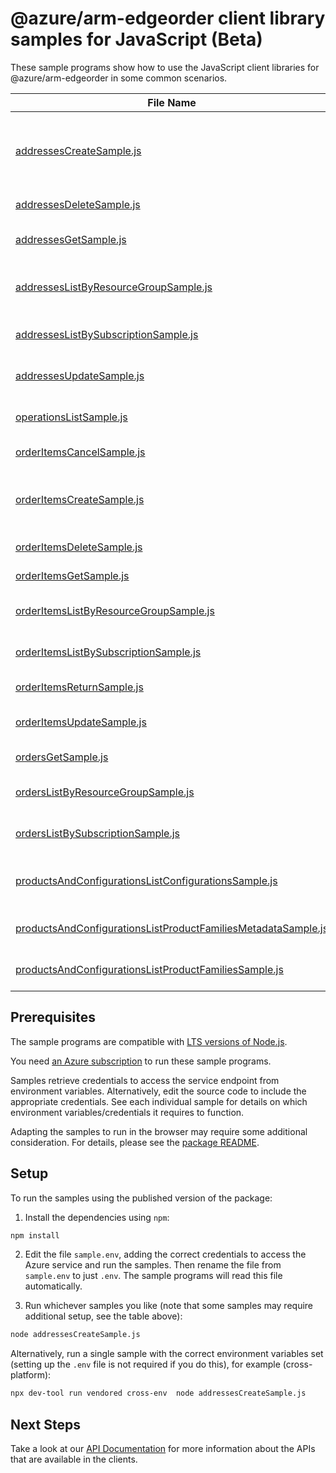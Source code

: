 # @azure/arm-edgeorder client library samples for JavaScript (Beta)

These sample programs show how to use the JavaScript client libraries for @azure/arm-edgeorder in some common scenarios.

| **File Name**                                                                                                               | **Description**                                                                                                                                                                                                   |
| --------------------------------------------------------------------------------------------------------------------------- | ----------------------------------------------------------------------------------------------------------------------------------------------------------------------------------------------------------------- |
| [addressesCreateSample.js][addressescreatesample]                                                                           | create a new address with the specified parameters. Existing address cannot be updated with this API and should instead be updated with the Update address API. x-ms-original-file: 2024-02-01/CreateAddress.json |
| [addressesDeleteSample.js][addressesdeletesample]                                                                           | delete an address. x-ms-original-file: 2024-02-01/DeleteAddressByName.json                                                                                                                                        |
| [addressesGetSample.js][addressesgetsample]                                                                                 | get information about the specified address. x-ms-original-file: 2024-02-01/GetAddressByName.json                                                                                                                 |
| [addressesListByResourceGroupSample.js][addresseslistbyresourcegroupsample]                                                 | list all the addresses available under the given resource group. x-ms-original-file: 2024-02-01/ListAddressesAtResourceGroupLevel.json                                                                            |
| [addressesListBySubscriptionSample.js][addresseslistbysubscriptionsample]                                                   | list all the addresses available under the subscription. x-ms-original-file: 2024-02-01/ListAddressesAtSubscriptionLevel.json                                                                                     |
| [addressesUpdateSample.js][addressesupdatesample]                                                                           | update the properties of an existing address. x-ms-original-file: 2024-02-01/UpdateAddress.json                                                                                                                   |
| [operationsListSample.js][operationslistsample]                                                                             | list the operations for the provider x-ms-original-file: 2024-02-01/ListOperations.json                                                                                                                           |
| [orderItemsCancelSample.js][orderitemscancelsample]                                                                         | cancel order item. x-ms-original-file: 2024-02-01/CancelOrderItem.json                                                                                                                                            |
| [orderItemsCreateSample.js][orderitemscreatesample]                                                                         | create an order item. Existing order item cannot be updated with this api and should instead be updated with the Update order item API. x-ms-original-file: 2024-02-01/CreateOrderItem.json                       |
| [orderItemsDeleteSample.js][orderitemsdeletesample]                                                                         | delete an order item. x-ms-original-file: 2024-02-01/DeleteOrderItemByName.json                                                                                                                                   |
| [orderItemsGetSample.js][orderitemsgetsample]                                                                               | get an order item. x-ms-original-file: 2024-02-01/GetOrderItemByName.json                                                                                                                                         |
| [orderItemsListByResourceGroupSample.js][orderitemslistbyresourcegroupsample]                                               | list order items at resource group level. x-ms-original-file: 2024-02-01/ListOrderItemsAtResourceGroupLevel.json                                                                                                  |
| [orderItemsListBySubscriptionSample.js][orderitemslistbysubscriptionsample]                                                 | list order items at subscription level. x-ms-original-file: 2024-02-01/ListOrderItemsAtSubscriptionLevel.json                                                                                                     |
| [orderItemsReturnSample.js][orderitemsreturnsample]                                                                         | return order item. x-ms-original-file: 2024-02-01/ReturnOrderItem.json                                                                                                                                            |
| [orderItemsUpdateSample.js][orderitemsupdatesample]                                                                         | update the properties of an existing order item. x-ms-original-file: 2024-02-01/UpdateOrderItem.json                                                                                                              |
| [ordersGetSample.js][ordersgetsample]                                                                                       | get an order. x-ms-original-file: 2024-02-01/GetOrderByName.json                                                                                                                                                  |
| [ordersListByResourceGroupSample.js][orderslistbyresourcegroupsample]                                                       | list orders at resource group level. x-ms-original-file: 2024-02-01/ListOrderAtResourceGroupLevel.json                                                                                                            |
| [ordersListBySubscriptionSample.js][orderslistbysubscriptionsample]                                                         | list orders at subscription level. x-ms-original-file: 2024-02-01/ListOrderAtSubscriptionLevel.json                                                                                                               |
| [productsAndConfigurationsListConfigurationsSample.js][productsandconfigurationslistconfigurationssample]                   | list configurations for the given product family, product line and product for the given subscription. x-ms-original-file: 2024-02-01/ListConfigurations.json                                                     |
| [productsAndConfigurationsListProductFamiliesMetadataSample.js][productsandconfigurationslistproductfamiliesmetadatasample] | list product families metadata for the given subscription. x-ms-original-file: 2024-02-01/ListProductFamiliesMetadata.json                                                                                        |
| [productsAndConfigurationsListProductFamiliesSample.js][productsandconfigurationslistproductfamiliessample]                 | list product families for the given subscription. x-ms-original-file: 2024-02-01/ListProductFamilies.json                                                                                                         |

## Prerequisites

The sample programs are compatible with [LTS versions of Node.js](https://github.com/nodejs/release#release-schedule).

You need [an Azure subscription][freesub] to run these sample programs.

Samples retrieve credentials to access the service endpoint from environment variables. Alternatively, edit the source code to include the appropriate credentials. See each individual sample for details on which environment variables/credentials it requires to function.

Adapting the samples to run in the browser may require some additional consideration. For details, please see the [package README][package].

## Setup

To run the samples using the published version of the package:

1. Install the dependencies using `npm`:

```bash
npm install
```

2. Edit the file `sample.env`, adding the correct credentials to access the Azure service and run the samples. Then rename the file from `sample.env` to just `.env`. The sample programs will read this file automatically.

3. Run whichever samples you like (note that some samples may require additional setup, see the table above):

```bash
node addressesCreateSample.js
```

Alternatively, run a single sample with the correct environment variables set (setting up the `.env` file is not required if you do this), for example (cross-platform):

```bash
npx dev-tool run vendored cross-env  node addressesCreateSample.js
```

## Next Steps

Take a look at our [API Documentation][apiref] for more information about the APIs that are available in the clients.

[addressescreatesample]: https://github.com/Azure/azure-sdk-for-js/blob/main/sdk/edgeorder/arm-edgeorder/samples/v1-beta/javascript/addressesCreateSample.js
[addressesdeletesample]: https://github.com/Azure/azure-sdk-for-js/blob/main/sdk/edgeorder/arm-edgeorder/samples/v1-beta/javascript/addressesDeleteSample.js
[addressesgetsample]: https://github.com/Azure/azure-sdk-for-js/blob/main/sdk/edgeorder/arm-edgeorder/samples/v1-beta/javascript/addressesGetSample.js
[addresseslistbyresourcegroupsample]: https://github.com/Azure/azure-sdk-for-js/blob/main/sdk/edgeorder/arm-edgeorder/samples/v1-beta/javascript/addressesListByResourceGroupSample.js
[addresseslistbysubscriptionsample]: https://github.com/Azure/azure-sdk-for-js/blob/main/sdk/edgeorder/arm-edgeorder/samples/v1-beta/javascript/addressesListBySubscriptionSample.js
[addressesupdatesample]: https://github.com/Azure/azure-sdk-for-js/blob/main/sdk/edgeorder/arm-edgeorder/samples/v1-beta/javascript/addressesUpdateSample.js
[operationslistsample]: https://github.com/Azure/azure-sdk-for-js/blob/main/sdk/edgeorder/arm-edgeorder/samples/v1-beta/javascript/operationsListSample.js
[orderitemscancelsample]: https://github.com/Azure/azure-sdk-for-js/blob/main/sdk/edgeorder/arm-edgeorder/samples/v1-beta/javascript/orderItemsCancelSample.js
[orderitemscreatesample]: https://github.com/Azure/azure-sdk-for-js/blob/main/sdk/edgeorder/arm-edgeorder/samples/v1-beta/javascript/orderItemsCreateSample.js
[orderitemsdeletesample]: https://github.com/Azure/azure-sdk-for-js/blob/main/sdk/edgeorder/arm-edgeorder/samples/v1-beta/javascript/orderItemsDeleteSample.js
[orderitemsgetsample]: https://github.com/Azure/azure-sdk-for-js/blob/main/sdk/edgeorder/arm-edgeorder/samples/v1-beta/javascript/orderItemsGetSample.js
[orderitemslistbyresourcegroupsample]: https://github.com/Azure/azure-sdk-for-js/blob/main/sdk/edgeorder/arm-edgeorder/samples/v1-beta/javascript/orderItemsListByResourceGroupSample.js
[orderitemslistbysubscriptionsample]: https://github.com/Azure/azure-sdk-for-js/blob/main/sdk/edgeorder/arm-edgeorder/samples/v1-beta/javascript/orderItemsListBySubscriptionSample.js
[orderitemsreturnsample]: https://github.com/Azure/azure-sdk-for-js/blob/main/sdk/edgeorder/arm-edgeorder/samples/v1-beta/javascript/orderItemsReturnSample.js
[orderitemsupdatesample]: https://github.com/Azure/azure-sdk-for-js/blob/main/sdk/edgeorder/arm-edgeorder/samples/v1-beta/javascript/orderItemsUpdateSample.js
[ordersgetsample]: https://github.com/Azure/azure-sdk-for-js/blob/main/sdk/edgeorder/arm-edgeorder/samples/v1-beta/javascript/ordersGetSample.js
[orderslistbyresourcegroupsample]: https://github.com/Azure/azure-sdk-for-js/blob/main/sdk/edgeorder/arm-edgeorder/samples/v1-beta/javascript/ordersListByResourceGroupSample.js
[orderslistbysubscriptionsample]: https://github.com/Azure/azure-sdk-for-js/blob/main/sdk/edgeorder/arm-edgeorder/samples/v1-beta/javascript/ordersListBySubscriptionSample.js
[productsandconfigurationslistconfigurationssample]: https://github.com/Azure/azure-sdk-for-js/blob/main/sdk/edgeorder/arm-edgeorder/samples/v1-beta/javascript/productsAndConfigurationsListConfigurationsSample.js
[productsandconfigurationslistproductfamiliesmetadatasample]: https://github.com/Azure/azure-sdk-for-js/blob/main/sdk/edgeorder/arm-edgeorder/samples/v1-beta/javascript/productsAndConfigurationsListProductFamiliesMetadataSample.js
[productsandconfigurationslistproductfamiliessample]: https://github.com/Azure/azure-sdk-for-js/blob/main/sdk/edgeorder/arm-edgeorder/samples/v1-beta/javascript/productsAndConfigurationsListProductFamiliesSample.js
[apiref]: https://learn.microsoft.com/javascript/api/@azure/arm-edgeorder?view=azure-node-preview
[freesub]: https://azure.microsoft.com/free/
[package]: https://github.com/Azure/azure-sdk-for-js/tree/main/sdk/edgeorder/arm-edgeorder/README.md
